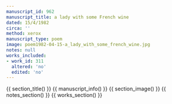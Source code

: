 ```yaml
---
manuscript_id: 962
manuscript_title: a lady with some French wine
dated: 15/4/1982
circa: ''
method: xerox
manuscript_type: poem
image: poem1982-04-15-a_lady_with_some_french_wine.jpg
notes: null
works_included:
- work_id: 311
  altered: 'no'
  edited: 'no'
---
```


{{ section_title() }}
{{ manuscript_info() }}
{{ section_image() }}
{{ notes_section() }}
{{ works_section() }}
